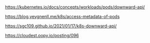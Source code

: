https://kubernetes.io/docs/concepts/workloads/pods/downward-api/

https://blog.yevgnenll.me/k8s/access-metadata-of-pods

https://sgc109.github.io/2021/01/17/k8s-downward-api/

https://cloudest.oopy.io/posting/096